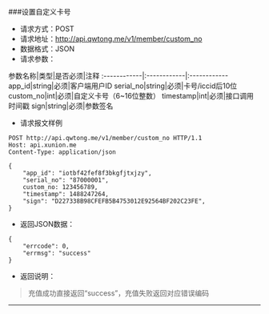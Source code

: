 ###设置自定义卡号
* 请求方式：POST
* 请求地址：http://api.qwtong.me/v1/member/custom_no
* 数据格式：JSON
* 请求参数：

参数名称|类型|是否必须|注释
:------------|:------------|:------------
app_id|string|必须|客户端用户ID
serial_no|string|必须|卡号/iccid后10位
custom_no|int|必须|自定义卡号（6~16位整数）
timestamp|int|必须|接口调用时间戳
sign|string|必须|参数签名


* 请求报文样例

```
POST http://api.qwtong.me/v1/member/custom_no HTTP/1.1
Host: api.xunion.me
Content-Type: application/json

{
	"app_id": "iotbf42fef8f3bkgfjtxjzy",
	"serial_no": "87000001",
	custom_no: 123456789,
	"timestamp": 1488247264,
	"sign": "D227338B98CFEFB5B4753012E92564BF202C23FE",
}
```

* 返回JSON数据：

```
{
	"errcode": 0,
	"errmsg": "success"
}
```
* 返回说明：

>充值成功直接返回“success”，充值失败返回对应错误编码

---
